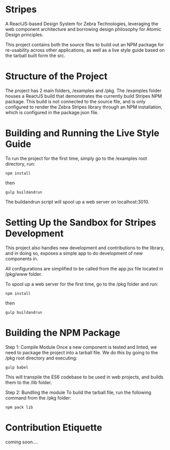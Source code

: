 # Stripes
A ReactJS-based Design System for Zebra Technologies, leveraging the web component architecture and borrowing design philosophy for Atomic Design principles.

This project contains both the source files to build out an NPM package for re-usability across other applications, as well as a live style guide based on the tarball built form the src.

# Structure of the Project

The project has 2 main folders, /examples and /pkg. The /examples folder houses a ReactJS build that demonstrates the currently build Stripes NPM package. This build is not connected to the source file, and is only configured to render the Zebra Stripes library through an NPM installation, which is configured in the package.json file.

# Building and Running the Live Style Guide

To run the project for the first time, simply go to the /examples root directory, run:
```
npm install
```
then
```
gulp buildandrun
```

The buildandrun script will spool up a web server on localhost:3010.

# Setting Up the Sandbox for Stripes Development 

This project also handles new development and contributions to the library, and in doing so, exposes a simple app to do development of new components in.
 
All configurations are simplified to be called from the app.jsx file located in /pkg/www folder.

To spool up a web server for the first time, go to the /pkg folder and run:

```
npm install
```
then
```
gulp buildandrun
```

# Building the NPM Package

Step 1: Compile Module
Once a new component is tested and linted, we need to package the project into a tarball file. We do this by going to the /pkg root directory and executing:
```
gulp babel
```
 
This will transpile the ES6 codebase to be used in web projects, and builds them to the /lib folder.
 
Step 2: Bundling the module
To build the tarball file, run the following command from the /pkg folder:
```
npm pack lib
```

# Contribution Etiquette

coming soon....